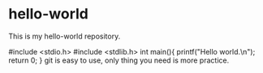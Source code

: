 # hello-world
This is my hello-world repository.

#include <stdio.h>
#include <stdlib.h>
int main(){
  printf("Hello world.\n");
  return 0;
 }
git is easy to use, only thing you need is more practice.
